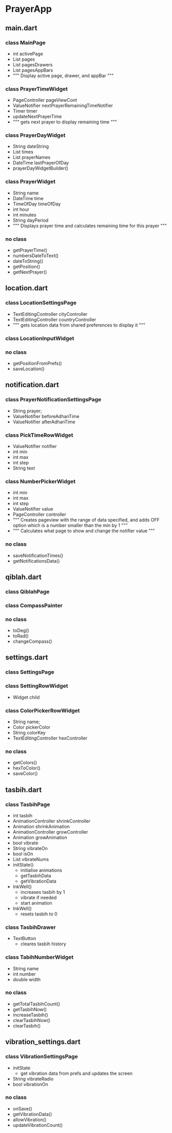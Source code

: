 # PrayerApp

## main.dart

### class MainPage

- int activePage
- List pages
- List pagesDrawers
- List pagesAppBars
- """
  Display active page, drawer, and appBar
  """

### class PrayerTimeWidget

- PageController pageViewCont
- ValueNotifier nextPrayerRemainingTimeNotifier
- Timer timer
- updateNextPrayerTime
- """
  gets next prayer to display remaining time
  """

### class PrayerDayWidget

- String dateString
- List times
- List prayerNames
- DateTime lastPrayerOfDay
- prayerDayWidgetBuilder()

### class PrayerWidget

- String name
- DateTime time
- TimeOfDay timeOfDay
- int hour
- int minutes
- String dayPeriod
- """
  Displays prayer time and calculates remaining time for this prayer
  """

### no class

- getPrayerTime()
- numbersDateToText()
- dateToString()
- getPosition()
- getNextPrayer()

## location.dart

### class LocationSettingsPage

- TextEditingController cityController
- TextEditingController countryController
- """
  gets location data from shared preferences to display it
  """

### class LocationInputWidget

### no class

- getPositionFromPrefs()
- saveLocation()

## notification.dart

### class PrayerNotificationSettingsPage

- String prayer;
- ValueNotifier beforeAdhanTime
- ValueNotifier afterAdhanTime

### class PickTimeRowWidget

- ValueNotifier notifier
- int min
- int max
- int step
- String text

### class NumberPickerWidget

- int min
- int max
- int step
- ValueNotifier value
- PageController controller
- """
  Creates pageview with the range of data specified, and adds OFF option which is a number smaller than the min by 1
  """
- """
  Calculates what page to show and change the notifier value
  """

### no class

- saveNotificationTimes()
- getNotificationsData()

## qiblah.dart

### class QiblahPage

### class CompassPainter

### no class

- toDeg()
- toRad()
- changeCompass()

## settings.dart

### class SettingsPage

### class SettingRowWidget

- Widget child

### class ColorPickerRowWidget

- String name;
- Color pickerColor
- String colorKey
- TextEditingController hexController

### no class

- getColors()
- hexToColor()
- saveColor()

## tasbih.dart

### class TasbihPage

- int tasbih
- AnimationController shrinkController
- Animation shrinkAnimation
- AnimationController growController
- Animation growAnimation
- bool vibrate
- String vibrateOn
- bool isOn
- List vibrateNums
- initState()
  - initialise animations
  - getTasbihData
  - getVibrationData
- InkWell()
  - increases tasbih by 1
  - vibrate if needed
  - start animation
- InkWell()
  - resets tasbih to 0

### class TasbihDrawer

- TextButton
  - cleares tasbih history

### class TabihNumberWidget

- String name
- int number
- double width

### no class

- getTotalTasbihCount()
- getTasbihNow()
- increaseTasbih()
- clearTasbihNow()
- clearTasbih()

## vibration_settings.dart

### class VibrationSettingsPage

- initState
  - get vibration data from prefs and updates the screen
- String vibrateRadio
- bool vibrationOn

### no class

- onSave()
- getVibrationData()
- allowVibration()
- updateVibrationCount()
